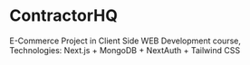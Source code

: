 # ContractorHQ
E-Commerce Project in Client Side WEB Development course, Technologies: Next.js + MongoDB + NextAuth + Tailwind CSS
